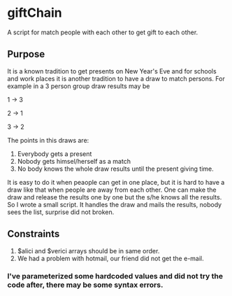 # giftChain
A script for match people with each other to get gift to each other.

## Purpose
It is a known tradition to get presents on New Year's Eve and for schools and work places it is another tradition to have a draw to match persons. For example in a 3 person group draw results may be

1 -> 3

2 -> 1

3 -> 2

The points in this draws are:

1. Everybody gets a present
2. Nobody gets himsel/herself as a match
3. No body knows the whole draw results until the present giving time.

It is easy to do it when peaople can get in one place, but it is hard to have a draw like that when people are away from each other. One can make the draw and release the results one by one but the s/he knows all the results. So I wrote a small script. It handles the draw and mails the results, nobody sees the list, surprise did not broken.

## Constraints
1. $alici and $verici arrays should be in same order.
2. We had a problem with hotmail, our friend did not get the e-mail.


### I've parameterized some hardcoded values and did not try the code after, there may be some syntax errors.

